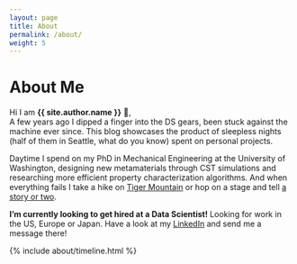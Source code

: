 ```yaml
---
layout: page
title: About
permalink: /about/
weight: 5
---
```


# **About Me**

Hi I am **{{ site.author.name }}** :wave:,<br>
A few years ago I dipped a finger into the DS gears, been stuck against the machine ever since. This blog showcases the product of sleepless nights (half of them in Seattle, what do you know) spent on personal projects.

Daytime I spend on my PhD in Mechanical Engineering at the University of Washington, designing new metamaterials through CST simulations and researching more efficient property characterization algorithms. And when everything fails I take a hike on <a href="https://www.wta.org/go-hiking/hikes/tiger-mountain-trail">Tiger Mountain</a> or hop on a stage and tell <a href="https://themoth.org/">a story or two</a>.

<b>I’m currently looking to get hired at a Data Scientist!</b> Looking for work in the US, Europe or Japan. Have a look at my <a href="https://www.linkedin.com/in/wegrowski/">LinkedIn</a> and send me a message there!

<div class="row">
{% include about/timeline.html %}
</div>
